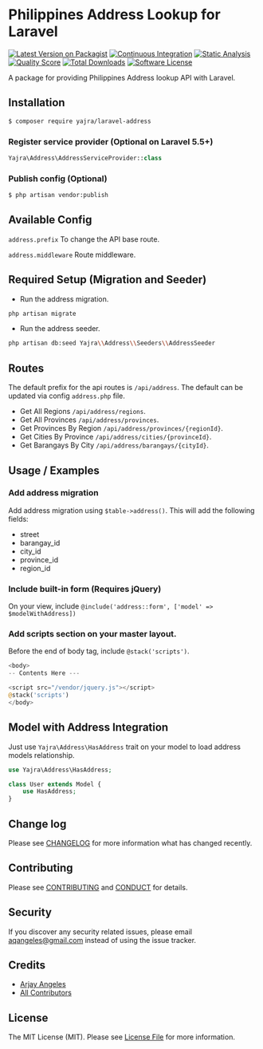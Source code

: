 # Philippines Address Lookup for Laravel

[![Latest Version on Packagist][ico-version]][link-packagist]
[![Continuous Integration](https://github.com/yajra/laravel-address/actions/workflows/continuous-integration.yml/badge.svg)](https://github.com/yajra/laravel-address/actions/workflows/continuous-integration.yml)
[![Static Analysis](https://github.com/yajra/laravel-address/actions/workflows/static-analysis.yml/badge.svg)](https://github.com/yajra/laravel-address/actions/workflows/static-analysis.yml)
[![Quality Score][ico-code-quality]][link-code-quality]
[![Total Downloads][ico-downloads]][link-downloads]
[![Software License][ico-license]](LICENSE.md)

A package for providing Philippines Address lookup API with Laravel.

## Installation

``` bash
$ composer require yajra/laravel-address
```

### Register service provider (Optional on Laravel 5.5+)

```php
Yajra\Address\AddressServiceProvider::class
```

### Publish config (Optional)

```bash
$ php artisan vendor:publish
```

## Available Config

`address.prefix` To change the API base route.

`address.middleware` Route middleware.

## Required Setup (Migration and Seeder)

- Run the address migration. 

```bash
php artisan migrate
```

- Run the address seeder. 

```bash
php artisan db:seed Yajra\\Address\\Seeders\\AddressSeeder
````

## Routes

The default prefix for the api routes is `/api/address`. The default can be updated via config `address.php` file.

- Get All Regions `/api/address/regions`.
- Get All Provinces `/api/address/provinces`.
- Get Provinces By Region `/api/address/provinces/{regionId}`.
- Get Cities By Province `/api/address/cities/{provinceId}`.
- Get Barangays By City `/api/address/barangays/{cityId}`.

## Usage / Examples

### Add address migration

Add address migration using `$table->address()`. This will add the following fields:
- street
- barangay_id
- city_id
- province_id
- region_id

### Include built-in form (Requires jQuery)

On your view, include `@include('address::form', ['model' => $modelWithAddress])`

### Add scripts section on your master layout.

Before the end of body tag, include `@stack('scripts')`.

```php
<body>
-- Contents Here ---

<script src="/vendor/jquery.js"></script>
@stack('scripts')
</body>
```

## Model with Address Integration

Just use `Yajra\Address\HasAddress` trait on your model to load address models relationship.

```php
use Yajra\Address\HasAddress;

class User extends Model {
    use HasAddress;
}
```

## Change log

Please see [CHANGELOG](CHANGELOG.md) for more information what has changed recently.

## Contributing

Please see [CONTRIBUTING](CONTRIBUTING.md) and [CONDUCT](CONDUCT.md) for details.

## Security

If you discover any security related issues, please email aqangeles@gmail.com instead of using the issue tracker.

## Credits

- [Arjay Angeles][link-author]
- [All Contributors][link-contributors]

## License

The MIT License (MIT). Please see [License File](LICENSE.md) for more information.

[ico-version]: https://img.shields.io/packagist/v/yajra/laravel-address.svg?style=flat-square
[ico-license]: https://img.shields.io/badge/license-MIT-brightgreen.svg?style=flat-square
[ico-travis]: https://img.shields.io/travis/yajra/laravel-address/master.svg?style=flat-square
[ico-scrutinizer]: https://img.shields.io/scrutinizer/coverage/g/yajra/laravel-address.svg?style=flat-square
[ico-code-quality]: https://img.shields.io/scrutinizer/g/yajra/laravel-address.svg?style=flat-square
[ico-downloads]: https://img.shields.io/packagist/dt/yajra/laravel-address.svg?style=flat-square

[link-packagist]: https://packagist.org/packages/yajra/laravel-address
[link-travis]: https://travis-ci.org/yajra/laravel-address
[link-scrutinizer]: https://scrutinizer-ci.com/g/yajra/laravel-address/code-structure
[link-code-quality]: https://scrutinizer-ci.com/g/yajra/laravel-address
[link-downloads]: https://packagist.org/packages/yajra/laravel-address
[link-author]: https://github.com/yajra
[link-contributors]: ../../contributors
